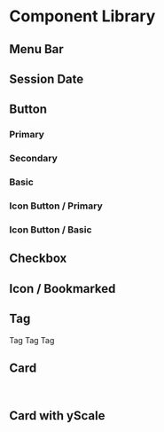 <script setup lang="ts">
import MenuBarDemo from './MenuBarDemo.vue';
import SessionDateDemo from './SessionDateDemo.vue';
import ButtonPrimaryDemo from './ButtonPrimaryDemo.vue';
import ButtonSecondaryDemo from './ButtonSecondaryDemo.vue';
import ButtonBasicDemo from './ButtonBasicDemo.vue';
import IconButtonPrimaryDemo from './IconButtonPrimaryDemo.vue';
import IconButtonBasicDemo from './IconButtonBasicDemo.vue';
import CheckboxDemo from './CheckboxDemo.vue';
import BookmarkedDemo from './BookmarkedDemo.vue';
import CTag from '#/components/CTag.vue';
import CCard from '#/components/CCard.vue';
</script>

# Component Library

## Menu Bar

<MenuBarDemo />

## Session Date

<SessionDateDemo />

## Button

### Primary

<ButtonPrimaryDemo />

### Secondary

<ButtonSecondaryDemo />

### Basic

<ButtonBasicDemo />

### Icon Button / Primary

<IconButtonPrimaryDemo />

### Icon Button / Basic

<IconButtonBasicDemo />

## Checkbox

<CheckboxDemo />

## Icon / Bookmarked

<BookmarkedDemo />

## Tag

<CTag variant="secondary">Tag</CTag>
<CTag variant="primary">Tag</CTag>
<CTag variant="secondary">Tag</CTag>

## Card

<div style="display: grid; gap: 1em; grid-template-columns: repeat(3, 1fr)">
<CCard
    title="A 101 in time series analytics with Apache Arrow, Pandas and Parquet"
    time="10:00 ~ 10:30"
    speaker="zoe steinamp"
    tag="主議程軌"
/>

<CCard
    title="A 101 in time series analytics with Apache Arrow, Pandas and Parquet"
    time="10:00 ~ 10:30"
    speaker="zoe steinamp"
    tag="主議程軌"
    status="actived"
/>

<CCard
    title="A 101 in time series analytics with Apache Arrow, Pandas and Parquet"
    time="10:00 ~ 10:30"
    speaker="zoe steinamp"
    tag="主議程軌"
    status="disabled"
/>

<CCard
    title="A 101 in time series analytics with Apache Arrow, Pandas and Parquet"
    time="10:00 ~ 10:30"
    speaker="zoe steinamp"
    tag="主議程軌"
    status="default"
    bookmarked
/>

<CCard
    title="A 101 in time series analytics with Apache Arrow, Pandas and Parquet"
    time="10:00 ~ 10:30"
    speaker="zoe steinamp"
    tag="主議程軌"
    status="actived"
    bookmarked
/>

<CCard
    title="A 101 in time series analytics with Apache Arrow, Pandas and Parquet"
    time="10:00 ~ 10:30"
    speaker="zoe steinamp"
    tag="主議程軌"
    status="disabled"
    bookmarked
/>

</div>

## Card with yScale

<div style="display: grid; gap: 1em; grid-template-columns: repeat(3, 1fr)">

<CCard
    title="A 101 in time series analytics with Apache Arrow, Pandas and Parquet"
    time="10:00 ~ 10:30"
    speaker="zoe steinamp"
    tag="主議程軌"
    :heightFactor="1"
/>

<CCard
    title="A 101 in time series analytics with Apache Arrow, Pandas and Parquet"
    time="10:00 ~ 11:00"
    speaker="zoe steinamp"
    tag="主議程軌"
    :heightFactor="2"
/>

<CCard
    title="A 101 in time series analytics with Apache Arrow, Pandas and Parquet"
    time="10:00 ~ 11:30"
    speaker="zoe steinamp"
    tag="主議程軌"
    :heightFactor="3"
/>

</div>

